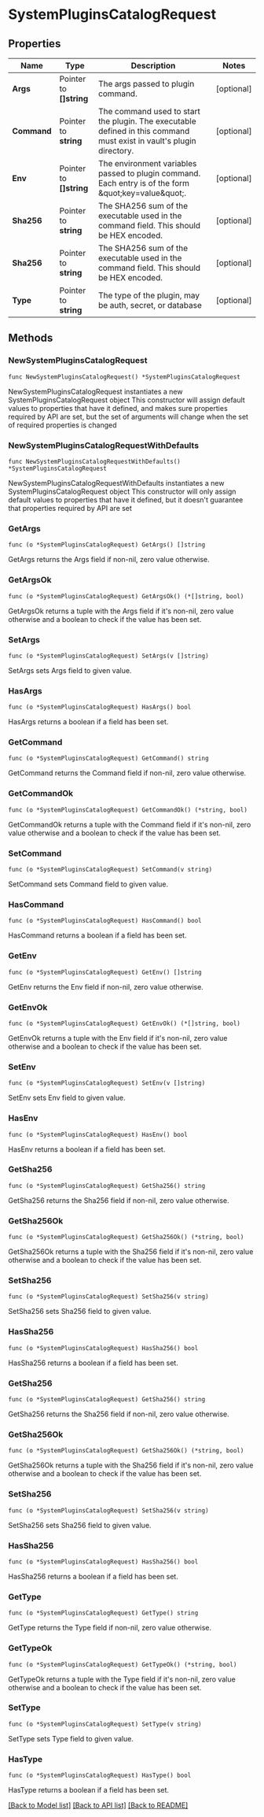 # SystemPluginsCatalogRequest

## Properties

Name | Type | Description | Notes
------------ | ------------- | ------------- | -------------
**Args** | Pointer to **[]string** | The args passed to plugin command. | [optional] 
**Command** | Pointer to **string** | The command used to start the plugin. The executable defined in this command must exist in vault&#39;s plugin directory. | [optional] 
**Env** | Pointer to **[]string** | The environment variables passed to plugin command. Each entry is of the form \&quot;key&#x3D;value\&quot;. | [optional] 
**Sha256** | Pointer to **string** | The SHA256 sum of the executable used in the command field. This should be HEX encoded. | [optional] 
**Sha256** | Pointer to **string** | The SHA256 sum of the executable used in the command field. This should be HEX encoded. | [optional] 
**Type** | Pointer to **string** | The type of the plugin, may be auth, secret, or database | [optional] 

## Methods

### NewSystemPluginsCatalogRequest

`func NewSystemPluginsCatalogRequest() *SystemPluginsCatalogRequest`

NewSystemPluginsCatalogRequest instantiates a new SystemPluginsCatalogRequest object
This constructor will assign default values to properties that have it defined,
and makes sure properties required by API are set, but the set of arguments
will change when the set of required properties is changed

### NewSystemPluginsCatalogRequestWithDefaults

`func NewSystemPluginsCatalogRequestWithDefaults() *SystemPluginsCatalogRequest`

NewSystemPluginsCatalogRequestWithDefaults instantiates a new SystemPluginsCatalogRequest object
This constructor will only assign default values to properties that have it defined,
but it doesn't guarantee that properties required by API are set

### GetArgs

`func (o *SystemPluginsCatalogRequest) GetArgs() []string`

GetArgs returns the Args field if non-nil, zero value otherwise.

### GetArgsOk

`func (o *SystemPluginsCatalogRequest) GetArgsOk() (*[]string, bool)`

GetArgsOk returns a tuple with the Args field if it's non-nil, zero value otherwise
and a boolean to check if the value has been set.

### SetArgs

`func (o *SystemPluginsCatalogRequest) SetArgs(v []string)`

SetArgs sets Args field to given value.

### HasArgs

`func (o *SystemPluginsCatalogRequest) HasArgs() bool`

HasArgs returns a boolean if a field has been set.

### GetCommand

`func (o *SystemPluginsCatalogRequest) GetCommand() string`

GetCommand returns the Command field if non-nil, zero value otherwise.

### GetCommandOk

`func (o *SystemPluginsCatalogRequest) GetCommandOk() (*string, bool)`

GetCommandOk returns a tuple with the Command field if it's non-nil, zero value otherwise
and a boolean to check if the value has been set.

### SetCommand

`func (o *SystemPluginsCatalogRequest) SetCommand(v string)`

SetCommand sets Command field to given value.

### HasCommand

`func (o *SystemPluginsCatalogRequest) HasCommand() bool`

HasCommand returns a boolean if a field has been set.

### GetEnv

`func (o *SystemPluginsCatalogRequest) GetEnv() []string`

GetEnv returns the Env field if non-nil, zero value otherwise.

### GetEnvOk

`func (o *SystemPluginsCatalogRequest) GetEnvOk() (*[]string, bool)`

GetEnvOk returns a tuple with the Env field if it's non-nil, zero value otherwise
and a boolean to check if the value has been set.

### SetEnv

`func (o *SystemPluginsCatalogRequest) SetEnv(v []string)`

SetEnv sets Env field to given value.

### HasEnv

`func (o *SystemPluginsCatalogRequest) HasEnv() bool`

HasEnv returns a boolean if a field has been set.

### GetSha256

`func (o *SystemPluginsCatalogRequest) GetSha256() string`

GetSha256 returns the Sha256 field if non-nil, zero value otherwise.

### GetSha256Ok

`func (o *SystemPluginsCatalogRequest) GetSha256Ok() (*string, bool)`

GetSha256Ok returns a tuple with the Sha256 field if it's non-nil, zero value otherwise
and a boolean to check if the value has been set.

### SetSha256

`func (o *SystemPluginsCatalogRequest) SetSha256(v string)`

SetSha256 sets Sha256 field to given value.

### HasSha256

`func (o *SystemPluginsCatalogRequest) HasSha256() bool`

HasSha256 returns a boolean if a field has been set.

### GetSha256

`func (o *SystemPluginsCatalogRequest) GetSha256() string`

GetSha256 returns the Sha256 field if non-nil, zero value otherwise.

### GetSha256Ok

`func (o *SystemPluginsCatalogRequest) GetSha256Ok() (*string, bool)`

GetSha256Ok returns a tuple with the Sha256 field if it's non-nil, zero value otherwise
and a boolean to check if the value has been set.

### SetSha256

`func (o *SystemPluginsCatalogRequest) SetSha256(v string)`

SetSha256 sets Sha256 field to given value.

### HasSha256

`func (o *SystemPluginsCatalogRequest) HasSha256() bool`

HasSha256 returns a boolean if a field has been set.

### GetType

`func (o *SystemPluginsCatalogRequest) GetType() string`

GetType returns the Type field if non-nil, zero value otherwise.

### GetTypeOk

`func (o *SystemPluginsCatalogRequest) GetTypeOk() (*string, bool)`

GetTypeOk returns a tuple with the Type field if it's non-nil, zero value otherwise
and a boolean to check if the value has been set.

### SetType

`func (o *SystemPluginsCatalogRequest) SetType(v string)`

SetType sets Type field to given value.

### HasType

`func (o *SystemPluginsCatalogRequest) HasType() bool`

HasType returns a boolean if a field has been set.


[[Back to Model list]](../README.md#documentation-for-models) [[Back to API list]](../README.md#documentation-for-api-endpoints) [[Back to README]](../README.md)


